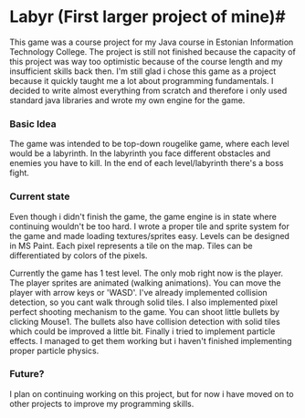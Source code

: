 # Labyr (First larger project of mine)#

This game was a course project for my Java course in Estonian Information Technology College. The project is still not finished because the capacity of this project was way too optimistic because of the course length and my insufficient skills back then. I'm still glad i chose this game as a project because it quickly taught me a lot about programming fundamentals. I decided to write almost everything from scratch and therefore i only used standard java libraries and wrote my own engine for the game.

### Basic Idea ###

The game was intended to be top-down rougelike game, where each level would be a labyrinth. In the labyrinth you face different obstacles and enemies you have to kill. In the end of each level/labyrinth there's a boss fight.

### Current state ###

Even though i didn't finish the game, the game engine is in state where continuing wouldn't be too hard. I wrote a proper tile and sprite system for the game and made loading textures/sprites easy. Levels can be designed in MS Paint. Each pixel represents a tile on the map. Tiles can be differentiated by colors of the pixels.

Currently the game has 1 test level. The only mob right now is the player. The player sprites are animated (walking animations). You can move the player with arrow keys or 'WASD'. I've already implemented collision detection, so you cant walk through solid tiles. I also implemented pixel perfect shooting mechanism to the game. You can shoot little bullets by clicking Mouse1. The bullets also have collision detection with solid tiles which could be improved a little bit. Finally i tried to implement particle effects. I managed to get them working but i haven't finished implementing proper particle physics.

### Future? ###

I plan on continuing working on this project, but for now i have moved on to other projects to improve my programming skills.